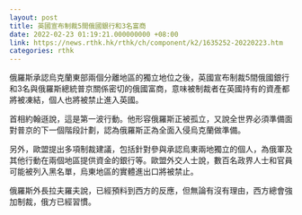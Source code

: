 ```yaml
---
layout: post
title: 英國宣布制裁5間俄國銀行和3名富商
date: 2022-02-23 01:19:21.000000000 +08:00
link: https://news.rthk.hk/rthk/ch/component/k2/1635252-20220223.htm
categories: rthk
---
```


俄羅斯承認烏克蘭東部兩個分離地區的獨立地位之後，英國宣布制裁5間俄國銀行和3名與俄羅斯總統普京關係密切的俄國富商，意味被制裁者在英國持有的資產都將被凍結，個人也將被禁止進入英國。

首相約翰遜說，這是第一波行動。他形容俄羅斯正被孤立，又說全世界必須準備面對普京的下一個階段計劃，認為俄羅斯正為全面入侵烏克蘭做準備。

另外，歐盟提出多項制裁建議，包括針對參與承認烏東兩地獨立的個人，為俄軍及其他行動在兩個地區提供資金的銀行等。歐盟外交人士說，數百名政界人士和官員可能被列入黑名單，烏東地區的實體進出口將被禁止。

俄羅斯外長拉夫羅夫說，已經預料到西方的反應，但無論有沒有理由，西方總會強加制裁，俄方已經習慣。
